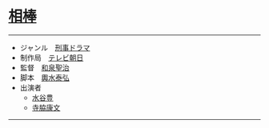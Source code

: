 # [相棒][aibo]

---

- ジャンル　[刑事ドラマ][keizi.wiki]
- 制作局　[テレビ朝日][TVasahi.wiki]
- 監督　[和泉聖治][izumi.wiki]
- 脚本　[輿水泰弘][kosui.wiki]
- 出演者		
	- [水谷豊][mizutani.wiki]	
	- [寺脇康文][terawaki.wiki]

---
[aibo]: <http://www.tv-asahi.co.jp/aibou/>
[keizi.wiki]: <https://ja.wikipedia.org/wiki/%E5%88%91%E4%BA%8B%E3%83%89%E3%83%A9%E3%83%9E>
[TVasahi.wiki]: <https://ja.wikipedia.org/wiki/%E3%83%86%E3%83%AC%E3%83%93%E6%9C%9D%E6%97%A5>
[izumi.wiki]: <https://ja.wikipedia.org/wiki/%E5%92%8C%E6%B3%89%E8%81%96%E6%B2%BB>
[kosui.wiki]: <https://ja.wikipedia.org/wiki/%E8%BC%BF%E6%B0%B4%E6%B3%B0%E5%BC%98>
[mizutani.wiki]: <https://ja.wikipedia.org/wiki/%E6%B0%B4%E8%B0%B7%E8%B1%8A>
[terawaki.wiki]: <https://ja.wikipedia.org/wiki/%E6%B0%B4%E8%B0%B7%E8%B1%8A>